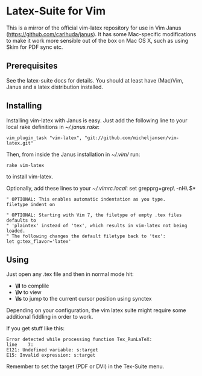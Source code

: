 Latex-Suite for Vim
===================

This is a mirror of the official vim-latex repository
for use in Vim Janus (https://github.com/carlhuda/janus).
It has some Mac-specific modifications to make it work
more sensible out of the box on Mac OS X,
such as using Skim for PDF sync etc.


Prerequisites
-------------
See the latex-suite docs for details. You should at least have 
(Mac)Vim, Janus and a latex distribution installed.


Installing
----------

Installing vim-latex with Janus is easy. Just add the following line
to your local rake definitions in _~/.janus.rake_:

    vim_plugin_task "vim-latex", "git://github.com/micheljansen/vim-latex.git"

Then, from inside the Janus installation in  _~/.vim/_ run:

    rake vim-latex

to install vim-latex.

Optionally, add these lines to your _~/.vimrc.local_:
    set grepprg=grep\ -nH\ $*
    
    " OPTIONAL: This enables automatic indentation as you type.
    filetype indent on
    
    " OPTIONAL: Starting with Vim 7, the filetype of empty .tex files defaults to
    " 'plaintex' instead of 'tex', which results in vim-latex not being loaded.
    " The following changes the default filetype back to 'tex':
    let g:tex_flavor='latex'


Using
-----

Just open any .tex file and then in normal mode hit:
* **\ll** to complile
* **\lv** to view
* **\ls** to jump to the current cursor position using synctex


Depending on your configuration, the vim latex suite might require
some additional fiddling in order to work.

If you get stuff like this:

    Error detected while processing function Tex_RunLaTeX:
    line    7:
    E121: Undefined variable: s:target
    E15: Invalid expression: s:target

Remember to set the target (PDF or DVI) in the Tex-Suite menu. 

